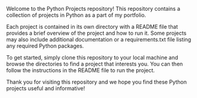 Welcome to the Python Projects repository! This repository contains a collection of projects in Python as a part of my portfolio.

Each project is contained in its own directory with a README file that provides a brief overview of the project and how to run it. Some projects may also include additional documentation or a requirements.txt file listing any required Python packages.

To get started, simply clone this repository to your local machine and browse the directories to find a project that interests you. You can then follow the instructions in the README file to run the project.

Thank you for visiting this repository and we hope you find these Python projects useful and informative!